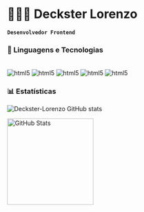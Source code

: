 # 👩🏻‍💻 Deckster Lorenzo

**`Desenvolvedor Frontend`**


### 🤖 Linguagens e Tecnologias

<div style="display: inline_block"><br/>
  <img align="center" alt="html5" src="https://img.shields.io/badge/html5-%23E34F26.svg?style=for-the-badge&logo=html5&logoColor=white"/>
   <img align="center" alt="html5" src="https://img.shields.io/badge/javascript-%23323330.svg?style=for-the-badge&logo=javascript&logoColor=%23F7DF1E"/>
    <img align="center" alt="html5" src="https://img.shields.io/badge/c%23-%23239120.svg?style=for-the-badge&logo=csharp&logoColor=white"/>
     <img align="center" alt="html5" src="https://img.shields.io/badge/css3-%231572B6.svg?style=for-the-badge&logo=css3&logoColor=white"/>
       <img align="center" alt="html5" src="https://img.shields.io/badge/c-%2300599C.svg?style=for-the-badge&logo=c&logoColor=white"/>




  
</div>

### 📊 Estatísticas

![Deckster-Lorenzo GitHub stats](https://github-readme-stats.vercel.app/api?username=Deckster-Lorenzo&show_icons=true&theme=dark)
<p>

<img 
      align="left" 
      alt="GitHub Stats" 
      height="200" 
      src="https://github-readme-stats.vercel.app/api/top-langs/?username=Deckster-Lorenzo&theme=dark&layout=compact&custom_title=Tecnologias&langs_count=9" 
  />
 
</p>
